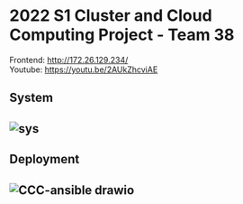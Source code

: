 # 2022 S1 Cluster and Cloud Computing Project - Team 38

Frontend: http://172.26.129.234/
<br>
Youtube: https://youtu.be/2AUkZhcviAE
<h2>System<h2/>
  
![sys](https://user-images.githubusercontent.com/43846910/168656292-42613665-3a48-47dd-9ed8-2e94b28bfba7.png)
<h2>Deployment<h2/>
  
![CCC-ansible drawio](https://user-images.githubusercontent.com/43846910/168968233-b7b26973-beef-4145-a605-21b4ebe80630.png)
